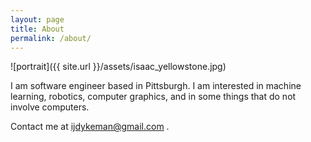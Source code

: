 ```yaml
---
layout: page
title: About
permalink: /about/
---
```



![portrait]({{ site.url }}/assets/isaac_yellowstone.jpg)



I am software engineer based in Pittsburgh.  I am interested in machine learning, robotics, computer graphics, and in some things that do not involve computers.

Contact me at ijdykeman@gmail.com .
